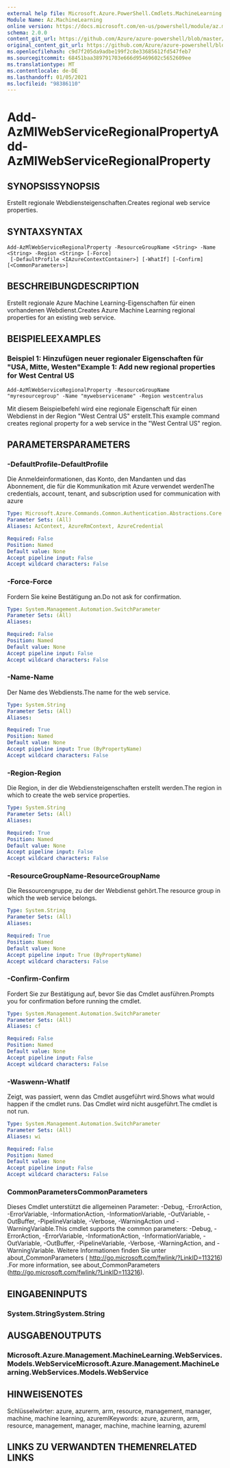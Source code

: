 ```yaml
---
external help file: Microsoft.Azure.PowerShell.Cmdlets.MachineLearning.dll-Help.xml
Module Name: Az.MachineLearning
online version: https://docs.microsoft.com/en-us/powershell/module/az.machinelearning/add-azmlwebserviceregionalproperty
schema: 2.0.0
content_git_url: https://github.com/Azure/azure-powershell/blob/master/src/MachineLearning/MachineLearning/help/Add-AzMlWebServiceRegionalProperty.md
original_content_git_url: https://github.com/Azure/azure-powershell/blob/master/src/MachineLearning/MachineLearning/help/Add-AzMlWebServiceRegionalProperty.md
ms.openlocfilehash: c9d7f205da9adbe199f2c8e33685612fd547feb7
ms.sourcegitcommit: 68451baa389791703e666d95469602c5652609ee
ms.translationtype: MT
ms.contentlocale: de-DE
ms.lasthandoff: 01/05/2021
ms.locfileid: "98386110"
---
```

# <span data-ttu-id="963b1-101">Add-AzMlWebServiceRegionalProperty</span><span class="sxs-lookup"><span data-stu-id="963b1-101">Add-AzMlWebServiceRegionalProperty</span></span>

## <span data-ttu-id="963b1-102">SYNOPSIS</span><span class="sxs-lookup"><span data-stu-id="963b1-102">SYNOPSIS</span></span>
<span data-ttu-id="963b1-103">Erstellt regionale Webdiensteigenschaften.</span><span class="sxs-lookup"><span data-stu-id="963b1-103">Creates regional web service properties.</span></span>

## <span data-ttu-id="963b1-104">SYNTAX</span><span class="sxs-lookup"><span data-stu-id="963b1-104">SYNTAX</span></span>

```
Add-AzMlWebServiceRegionalProperty -ResourceGroupName <String> -Name <String> -Region <String> [-Force]
 [-DefaultProfile <IAzureContextContainer>] [-WhatIf] [-Confirm] [<CommonParameters>]
```

## <span data-ttu-id="963b1-105">BESCHREIBUNG</span><span class="sxs-lookup"><span data-stu-id="963b1-105">DESCRIPTION</span></span>
<span data-ttu-id="963b1-106">Erstellt regionale Azure Machine Learning-Eigenschaften für einen vorhandenen Webdienst.</span><span class="sxs-lookup"><span data-stu-id="963b1-106">Creates Azure Machine Learning regional properties for an existing web service.</span></span>

## <span data-ttu-id="963b1-107">BEISPIELE</span><span class="sxs-lookup"><span data-stu-id="963b1-107">EXAMPLES</span></span>

### <span data-ttu-id="963b1-108">Beispiel 1: Hinzufügen neuer regionaler Eigenschaften für "USA, Mitte, Westen"</span><span class="sxs-lookup"><span data-stu-id="963b1-108">Example 1: Add new regional properties for West Central US</span></span>

```
Add-AzMlWebServiceRegionalProperty -ResourceGroupName "myresourcegroup" -Name "mywebservicename" -Region westcentralus
```

<span data-ttu-id="963b1-109">Mit diesem Beispielbefehl wird eine regionale Eigenschaft für einen Webdienst in der Region "West Central US" erstellt.</span><span class="sxs-lookup"><span data-stu-id="963b1-109">This example command creates regional property for a  web service in the "West Central US" region.</span></span>

## <span data-ttu-id="963b1-110">PARAMETERS</span><span class="sxs-lookup"><span data-stu-id="963b1-110">PARAMETERS</span></span>

### <span data-ttu-id="963b1-111">-DefaultProfile</span><span class="sxs-lookup"><span data-stu-id="963b1-111">-DefaultProfile</span></span>
<span data-ttu-id="963b1-112">Die Anmeldeinformationen, das Konto, den Mandanten und das Abonnement, die für die Kommunikation mit Azure verwendet werden</span><span class="sxs-lookup"><span data-stu-id="963b1-112">The credentials, account, tenant, and subscription used for communication with azure</span></span>

```yaml
Type: Microsoft.Azure.Commands.Common.Authentication.Abstractions.Core.IAzureContextContainer
Parameter Sets: (All)
Aliases: AzContext, AzureRmContext, AzureCredential

Required: False
Position: Named
Default value: None
Accept pipeline input: False
Accept wildcard characters: False
```

### <span data-ttu-id="963b1-113">-Force</span><span class="sxs-lookup"><span data-stu-id="963b1-113">-Force</span></span>
<span data-ttu-id="963b1-114">Fordern Sie keine Bestätigung an.</span><span class="sxs-lookup"><span data-stu-id="963b1-114">Do not ask for confirmation.</span></span>

```yaml
Type: System.Management.Automation.SwitchParameter
Parameter Sets: (All)
Aliases:

Required: False
Position: Named
Default value: None
Accept pipeline input: False
Accept wildcard characters: False
```

### <span data-ttu-id="963b1-115">-Name</span><span class="sxs-lookup"><span data-stu-id="963b1-115">-Name</span></span>
<span data-ttu-id="963b1-116">Der Name des Webdiensts.</span><span class="sxs-lookup"><span data-stu-id="963b1-116">The name for the web service.</span></span>

```yaml
Type: System.String
Parameter Sets: (All)
Aliases:

Required: True
Position: Named
Default value: None
Accept pipeline input: True (ByPropertyName)
Accept wildcard characters: False
```

### <span data-ttu-id="963b1-117">-Region</span><span class="sxs-lookup"><span data-stu-id="963b1-117">-Region</span></span>
<span data-ttu-id="963b1-118">Die Region, in der die Webdiensteigenschaften erstellt werden.</span><span class="sxs-lookup"><span data-stu-id="963b1-118">The region in which to create the web service properties.</span></span>

```yaml
Type: System.String
Parameter Sets: (All)
Aliases:

Required: True
Position: Named
Default value: None
Accept pipeline input: False
Accept wildcard characters: False
```

### <span data-ttu-id="963b1-119">-ResourceGroupName</span><span class="sxs-lookup"><span data-stu-id="963b1-119">-ResourceGroupName</span></span>
<span data-ttu-id="963b1-120">Die Ressourcengruppe, zu der der Webdienst gehört.</span><span class="sxs-lookup"><span data-stu-id="963b1-120">The resource group in which the web service belongs.</span></span>

```yaml
Type: System.String
Parameter Sets: (All)
Aliases:

Required: True
Position: Named
Default value: None
Accept pipeline input: True (ByPropertyName)
Accept wildcard characters: False
```

### <span data-ttu-id="963b1-121">-Confirm</span><span class="sxs-lookup"><span data-stu-id="963b1-121">-Confirm</span></span>
<span data-ttu-id="963b1-122">Fordert Sie zur Bestätigung auf, bevor Sie das Cmdlet ausführen.</span><span class="sxs-lookup"><span data-stu-id="963b1-122">Prompts you for confirmation before running the cmdlet.</span></span>

```yaml
Type: System.Management.Automation.SwitchParameter
Parameter Sets: (All)
Aliases: cf

Required: False
Position: Named
Default value: None
Accept pipeline input: False
Accept wildcard characters: False
```

### <span data-ttu-id="963b1-123">-Waswenn</span><span class="sxs-lookup"><span data-stu-id="963b1-123">-WhatIf</span></span>
<span data-ttu-id="963b1-124">Zeigt, was passiert, wenn das Cmdlet ausgeführt wird.</span><span class="sxs-lookup"><span data-stu-id="963b1-124">Shows what would happen if the cmdlet runs.</span></span>
<span data-ttu-id="963b1-125">Das Cmdlet wird nicht ausgeführt.</span><span class="sxs-lookup"><span data-stu-id="963b1-125">The cmdlet is not run.</span></span>

```yaml
Type: System.Management.Automation.SwitchParameter
Parameter Sets: (All)
Aliases: wi

Required: False
Position: Named
Default value: None
Accept pipeline input: False
Accept wildcard characters: False
```

### <span data-ttu-id="963b1-126">CommonParameters</span><span class="sxs-lookup"><span data-stu-id="963b1-126">CommonParameters</span></span>
<span data-ttu-id="963b1-127">Dieses Cmdlet unterstützt die allgemeinen Parameter: -Debug, -ErrorAction, -ErrorVariable, -InformationAction, -InformationVariable, -OutVariable, -OutBuffer, -PipelineVariable, -Verbose, -WarningAction und -WarningVariable.</span><span class="sxs-lookup"><span data-stu-id="963b1-127">This cmdlet supports the common parameters: -Debug, -ErrorAction, -ErrorVariable, -InformationAction, -InformationVariable, -OutVariable, -OutBuffer, -PipelineVariable, -Verbose, -WarningAction, and -WarningVariable.</span></span> <span data-ttu-id="963b1-128">Weitere Informationen finden Sie unter about_CommonParameters ( http://go.microsoft.com/fwlink/?LinkID=113216) .</span><span class="sxs-lookup"><span data-stu-id="963b1-128">For more information, see about_CommonParameters (http://go.microsoft.com/fwlink/?LinkID=113216).</span></span>

## <span data-ttu-id="963b1-129">EINGABEN</span><span class="sxs-lookup"><span data-stu-id="963b1-129">INPUTS</span></span>

### <span data-ttu-id="963b1-130">System.String</span><span class="sxs-lookup"><span data-stu-id="963b1-130">System.String</span></span>

## <span data-ttu-id="963b1-131">AUSGABEN</span><span class="sxs-lookup"><span data-stu-id="963b1-131">OUTPUTS</span></span>

### <span data-ttu-id="963b1-132">Microsoft.Azure.Management.MachineLearning.WebServices.Models.WebService</span><span class="sxs-lookup"><span data-stu-id="963b1-132">Microsoft.Azure.Management.MachineLearning.WebServices.Models.WebService</span></span>

## <span data-ttu-id="963b1-133">HINWEISE</span><span class="sxs-lookup"><span data-stu-id="963b1-133">NOTES</span></span>
<span data-ttu-id="963b1-134">Schlüsselwörter: azure, azurerm, arm, resource, management, manager, machine, machine learning, azureml</span><span class="sxs-lookup"><span data-stu-id="963b1-134">Keywords: azure, azurerm, arm, resource, management, manager, machine, machine learning, azureml</span></span>

## <span data-ttu-id="963b1-135">LINKS ZU VERWANDTEN THEMEN</span><span class="sxs-lookup"><span data-stu-id="963b1-135">RELATED LINKS</span></span>
